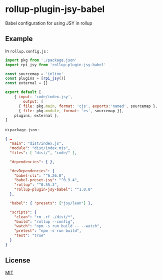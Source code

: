 # rollup-plugin-jsy-babel

Babel configuration for using JSY in rollup

## Example

in `rollup.config.js` :

```javascript
import pkg from './package.json'
import rpi_jsy from 'rollup-plugin-jsy-babel'

const sourcemap = 'inline'
const plugins = [rpi_jsy()]
const external = []

export default [
	{ input: 'code/index.jsy',
		output: [
      { file: pkg.main, format: 'cjs', exports:'named', sourcemap },
      { file: pkg.module, format: 'es', sourcemap }],
    plugins, external },
]
```

in `package.json` :
```json
{ …
  "main": "dist/index.js",
  "module": "dist/index.mjs",
  "files": [ "dist/", "code/" ],

  "dependencies": { },

  "devDependencies": {
    "babel-cli": "^6.26.0",
    "babel-preset-jsy": "^0.9.4",
    "rollup": "^0.55.3",
    "rollup-plugin-jsy-babel": "^1.0.0"
  },

  "babel": { "presets": ["jsy/lean"] },

  "scripts": {
    "clean": "rm -rf ./dist/*",
    "build": "rollup --config",
    "watch": "npm -s run build -- --watch",
    "pretest": "npm -s run build",
    "test": "true"
  }
}
```

## License

[MIT](LICENSE)
